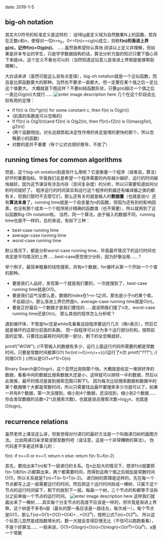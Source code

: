 date: 2019-1-5

## big-oh notation
其实大O符号的标准定义是这样的：
设f和g是定义域为自然数集N上的函数，若存在正数c和n，使得对一切n>n<sub>0</sub>，0<=f(n)<=cg(n)成立，则称**f(n)的渐进上界g(n)，记作f(n)=O(g(n))**。
……虽然我希望你认真地 阅读以上定义并理解，但如果是非本专业的学生，只是学学数据结构的话，算法分析方面的知识只要下狠心背下来就ok，这个定义不看也可以的（当然知道这玩意儿是渐进上界倒是能够帮助理解）。

大白话来讲（虽然可能这么说有点差错），big-oh notation就是一个近似函数，而且是比原函数要大的那种。当然也不要求一直都大，但一定要在某个值之后一定比这个值要大。
大概就是下图这样？不要纠结函数形状，只要g(n)超过一个值之后一直比O(g(n))大就行……
![enter image description here](https://i.loli.net/2019/01/06/5c31685b1e670.png)
几个在这个阶段会比较有用的定理：

- if f(n) is O(c*g(n)) for some constant c, then f(n) is O(g(n))
- (前面的系数是可以忽略的)
- If f1(n) is O(g1(n))and f2(n) is O(g2(n), then f1(n)+f2(n) is O(max(g1(n), g2(n))
- (两个函数相加，对长远趋势起决定性作用的肯定是增的更快的那个，所以忽略更小的函数)
- 对数的底并不重要（有个公式也很好推导，不放了）

## running times for common algorithms
但是，这个big-oh notation到底有什么用呢？它是衡量一个程序（或者说，算法）好坏的重要指标。毕竟我们总是希望一个程序需要的内存越少越好，运行的时间越快越好。因为这节课没有涉及内存（空间复杂度）的分析，所以只需要知道如何分析时间就好了。
程序运行的时间其实和运行这个程序的机器还有编译器之类的都有关，但我们暂时不去管它们，那么还有关的就是输入的**数据量**（也就是说n）还有**算法本身**了。running time就是一个自变量为n的函数，但因为还有别的影响因素，也没有那个成本一个个程序统计精确的函数值（也不需要），所以就用到了近似函数Big-Oh notation啦。
当然，同一个算法，由于输入的数据不同，running time也是不一样的，总的来说，有如下三种：

- best-case running time
- average-case running time
- worst-case running time

默认情况下，都是分析worst-case running time，毕竟最坏情况下的运行时间也肯定是平均情况的上界……best-case感觉很少分析，因为好像没用……？

举个例子，最简单粗暴的线性搜索，共有n个数据，for循环从第一个开始一个个查的那种。

- 要是我们人品好，发现第一个就是我们要的，一次就搜到了，best-case running time就是O(1)。
- 要是我们运气没那么差，数据的index在1~n-1之间，那也是小于n的某个值，不会超过n，那么渐进上界仍然是n，average-case running time就是O(n)。
- 要是正好最后一个数据才是我们要找的……就说明我们搜了n次，worst-case running time还是O(n)。
那么其他的程序怎么分析呢？

遇到循环体，不管是for还是while先看看这段程序要运行几次（用n表示），然后它就是循环的这部分前面的系数。
而一段程序可以分为多个运行部分的和，按照前面的定理，只要找出最耗时间的那一部分，剩下的全忽略就好。

  printf("WOW");
  //不管输入的数据有多少，运行上面这行代码所需要的都是常数时间，只要是常数时间都算O(1)
  for(int i=0;i<n;i++){//运行了n次
      printf("???");
      //同理O(1)
  }
  //所以是O(1+n*1)=O(n)

Binary Search是O(logn)，这个显然比刚刚那个快。大概就是给定一堆排好序的数据，看看中间的数据比搜索数据大还是小，这样就可以排除一半的数据，然后以此类推，最坏的情况是直到搜索范围只剩下1。
因为每次比较搜索数据和数据中的某个数据哪个大都是常数时间，所以只需要找出最坏要搜索多少次就可以了。如果一共有8个数据，第一次没搜到，缩小到4个数据，还没找到，缩小到2个数据……你会发现数据的总数=2^(总搜索次数)，也就是说总搜索次数=log<sub>2</sub>n，也就是O(logn)。

## recurrence relations
虽然老师上课没这么讲，但我觉得对付递归的最好方法是一个叫做递归树的画图方法。
比如用递归来求斐波那契数列吧（请注意，这是一个非常糟糕的算法）。
伪代码差不多是这样事儿的：

  f(n):
      if n==0 or n==1:
          return n
      else:
          return f(n-1)+f(n-2)

首先，要找出来T(n)和下一层递归的关系。在n比较大的情况下，想求f(n)就要把f(n-1)和f(n-2)都算出来，两个都需要时间，而得到这两个值之后相加是常数时间O(1)，所以关系就是T(n)=T(n-1)+T(n-2)。
递归树的原理是这样的，先在每一个节点都写上这一层需要运行的时间，然后把这个运行时间拆成一棵树，只属于这个节点的运行时间留下，剩下的放到下一层。每画一个树，三个节点的和都等于没拆分之前单独一个节点的运行时间。
![enter image description here](https://i.loli.net/2019/01/06/5c317ff7b4aa8.png)
这样我们就画出来了一棵树……其实每个分支节点的高度不应该是一样的，但毕竟是渐进上界嘛，这个树差不多有n层（最长的那一条应该是一路往左，每次减一），每个节点是O(1)，那么T(n)=O(1)+O(2)+O(4)+…+O(2<sup>n</sup>)，按照公式T(n)=O(2<sup>n</sup>)。
所以这个玩意儿显然是成指数增长的，数一大就会变得巨慢无比（不信可以跑跑看看），不是个好算法……
一般来说，O(1)<O(logn)<O(n)<O(nlogn)<O(n<sup>a</sup>)<O(a<sup>n</sup>)，a是一个常数
